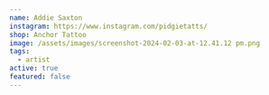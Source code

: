 ```yaml
---
name: Addie Saxton
instagram: https://www.instagram.com/pidgietatts/
shop: Anchor Tattoo
image: /assets/images/screenshot-2024-02-03-at-12.41.12 pm.png
tags:
  - artist
active: true
featured: false
---
```

